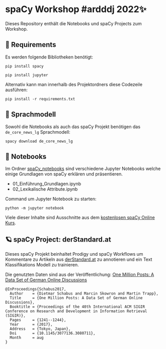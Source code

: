 # spaCy Workshop #ardddj 2022✨

Dieses Repository enthält die Notebooks und spaCy Projects zum Workshop.

## 🔧 Requirements
Es werden folgende Bibliotheken benötigt:

```pip install spacy```

```pip install jupyter```

Alternativ kann man innerhalb des Projektordners diese Codezeile ausführen:

```pip install -r requirements.txt```

## 🔧 Sprachmodell
Sowohl die Notebooks als auch das spaCy Projekt benötigen das `de_core_news_lg` Sprachmodell:

```spacy download de_core_news_lg```

## 📓 Notebooks

Im Ordner [spaCy_notebooks](spaCy_notebooks) sind verschiedene Jupyter Notebooks welche einige Grundlagen von spaCy erklären und präsentieren.

- 01_Einführung_Grundlagen.ipynb
- 02_Lexikalische Attribute.ipynb

Command um Jupyter Notebook zu starten:

```python -m jupyter notebook```

Viele dieser Inhalte sind Ausschnitte aus dem [kostenlosen spaCy Online Kurs](https://course.spacy.io/de/).

## 🪐 spaCy Project: derStandard.at

Dieses spaCy Projekt beinhaltet Prodigy und spaCy Workflows um Kommentare zu Artikeln aus [derStandard.at](https://www.derstandard.at/consent/tcf/) zu annotieren und ein Text Klassifikations Modell zu trainieren.

Die genutzten Daten sind aus der Veröffentlichung: [One Million Posts: A Data Set of German Online Discussions](https://ofai.github.io/million-post-corpus/#citation)

```
@InProceedings{Schabus2017,
  Author    = {Dietmar Schabus and Marcin Skowron and Martin Trapp},
  Title     = {One Million Posts: A Data Set of German Online Discussions},
  Booktitle = {Proceedings of the 40th International ACM SIGIR Conference on Research and Development in Information Retrieval (SIGIR)},
  Pages     = {1241--1244},
  Year      = {2017},
  Address   = {Tokyo, Japan},
  Doi       = {10.1145/3077136.3080711},
  Month     = aug
}
```